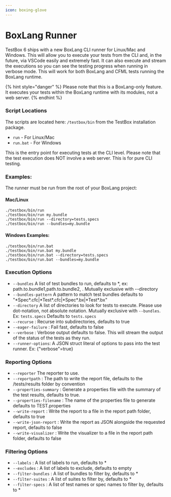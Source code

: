 ```yaml
---
icon: boxing-glove
---
```


# BoxLang Runner

TestBox 6 ships with a new BoxLang CLI runner for Linux/Mac and Windows. This will allow you to execute your tests from the CLI and, in the future, via VSCode easily and extremely fast. It can also execute and stream the executions so you can see the testing progress when running in verbose mode. This will work for both BoxLang and CFML tests running the BoxLang runtime.

{% hint style="danger" %}
Please note that this is a BoxLang-only feature. It executes your tests within the BoxLang runtime with its modules, not a web server.
{% endhint %}

### Script Locations

The scripts are located here: `/testbox/bin` from the TestBox installation package.

* `run` - For Linux/Mac
* `run.bat` - For Windows

This is the entry point for executing tests at the CLI level. Please note that the test execution does NOT involve a web server. This is for pure CLI testing.

### Examples:

The runner must be run from the root of your BoxLang project:

#### Mac/Linux

```
./testbox/bin/run
./testbox/bin/run my.bundle
./testbox/bin/run --directory=tests.specs
./testbox/bin/run --bundles=my.bundle
```

#### Windows Examples:

```
./testbox/bin/run.bat
./testbox/bin/run.bat my.bundle
./testbox/bin/run.bat --directory=tests.specs
./testbox/bin/run.bat --bundles=my.bundle
```

### Execution Options

* `--bundles` A list of test bundles to run, defaults to \*, ex: path.to.bundle1,path.to.bundle2, . Mutually exclusive with --directory
* `--bundles-pattern` A pattern to match test bundles defaults to "\*Spec\*.cfc|\*Test\*.cfc|\*Spec\*.bx|\*Test\*.bx"
* `--directory` A list of directories to look for tests to execute. Please use dot-notation, not absolute notation. Mutually exclusive with `--bundles`. Ex: `tests.specs` Defaults to `tests.specs`
* `--recurse` : Recurse into subdirectories, defaults to true
* `--eager-failure` : Fail fast, defaults to false
* `--verbose` : Verbose output defaults to false. This will stream the output of the status of the tests as they run.
* `--runner-options`: A JSON struct literal of options to pass into the test runner. Ex: {"verbose"=true}

### Reporting Options

* `--reporter` The reporter to use.
* `--reportpath` : The path to write the report file, defaults to the /tests/results folder by convention
* `--properties-summary` : Generate a properties file with the summary of the test results, defaults to true.
* `--properties-filename` : The name of the properties file to generate defaults to TEST.properties
* `--write-report` : Write the report to a file in the report path folder, defaults to true
* `--write-json-report` : Write the report as JSON alongside the requested report, defaults to false
* `--write-visualizer` : Write the visualizer to a file in the report path folder, defaults to false

### Filtering Options

* `--labels` : A list of labels to run, defaults to \*
* `--excludes` : A list of labels to exclude, defaults to empty
* `--filter-bundles` : A list of bundles to filter by, defaults to \*
* `--filter-suites` : A list of suites to filter by, defaults to \*
* `--filter-specs` : A list of test names or spec names to filter by, defaults to \*
